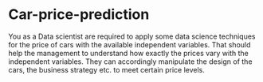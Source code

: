 # Car-price-prediction

You as a Data scientist are required to apply some data science techniques 
for the price of cars with the available independent variables. That should help the 
management to understand how exactly the prices vary with the independent 
variables. They can accordingly manipulate the design of the cars, the business 
strategy etc. to meet certain price levels.
